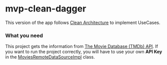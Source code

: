 # mvp-clean-dagger

This version of the app follows [Clean Architecture](https://8thlight.com/blog/uncle-bob/2012/08/13/the-clean-architecture.html) to implement UseCases.

### What you need

This project gets the information from [The Movie Database (TMDb) API](https://developers.themoviedb.org/3/getting-started/introduction). If you want to run the project correctly, you will have to use your own **API Key** in the [MoviesRemoteDataSourceImpl](https://github.com/JoseAngelManeiro/Movies-Kotlin/blob/mvp-clean-dagger/app/src/main/kotlin/com/joseangelmaneiro/movies/data/source/remote/MoviesRemoteDataSourceImpl.kt) class.
